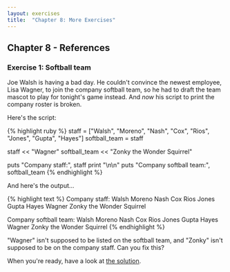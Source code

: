 ```yaml
---
layout: exercises
title:  "Chapter 8: More Exercises"
---
```


## Chapter 8 - References

### Exercise 1: Softball team

Joe Walsh is having a bad day. He couldn't convince the newest employee, Lisa Wagner, to join the company softball team, so he had to draft the team mascot to play for tonight's game instead. And *now* his script to print the company roster is broken.

Here's the script:

{% highlight ruby %}
staff = ["Walsh", "Moreno", "Nash", "Cox",
         "Rios", "Jones", "Gupta", "Hayes"]
softball_team = staff

staff << "Wagner"
softball_team << "Zonky the Wonder Squirrel"

puts "Company staff:", staff
print "\n\n"
puts "Company softball team:", softball_team
{% endhighlight %}

And here's the output...

{% highlight text %}
Company staff:
Walsh
Moreno
Nash
Cox
Rios
Jones
Gupta
Hayes
Wagner
Zonky the Wonder Squirrel


Company softball team:
Walsh
Moreno
Nash
Cox
Rios
Jones
Gupta
Hayes
Wagner
Zonky the Wonder Squirrel
{% endhighlight %}

"Wagner" isn't supposed to be listed on the softball team, and "Zonky" isn't supposed to be on the company staff. Can you fix this?

When you're ready, have a look at [the solution](/solutions/ch08_01.html).

